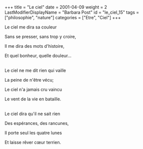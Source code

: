 +++
title = "Le ciel"
date = 2001-04-09
weight = 2
LastModifierDisplayName = "Barbara Post"
id = "le_ciel_15"
tags = ["philosophie", "nature"]
categories = ["Etre", "Ciel"]
+++

Le ciel me dira sa couleur

Sans se presser, sans trop y croire,

Il me dira des mots d'histoire,

Et quel bonheur, quelle douleur...

 \
Le ciel ne me dit rien qui vaille

La peine de n'être vécu;

Le ciel n'a jamais cru vaincu

Le vent de la vie en bataille.

 \
Le ciel dira qu'il ne sait rien

Des espérances, des rancunes,

Il porte seul les quatre lunes

Et laisse rêver cœur terrien.
